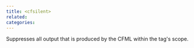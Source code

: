 ```yaml
---
title: <cfsilent>
related:
categories:
---
```


Suppresses all output that is produced by the CFML within the tag's scope.